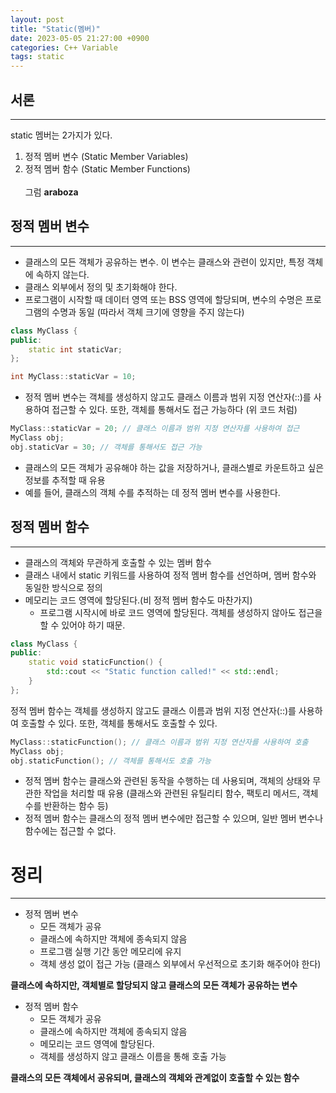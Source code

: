 ```yaml
---
layout: post
title: "Static(멤버)"
date: 2023-05-05 21:27:00 +0900
categories: C++ Variable
tags: static
---
```

## 서론
-------
static 멤버는 2가지가 있다.<br/>
1. 정적 멤버 변수 (Static Member Variables)
2. 정적 멤버 함수 (Static Member Functions) 
<br/><br/>
그럼 **araboza**

## 정적 멤버 변수
------------
- 클래스의 모든 객체가 공유하는 변수. 이 변수는 클래스와 관련이 있지만, 특정 객체에 속하지 않는다.
- 클래스 외부에서 정의 및 초기화해야 한다.
- 프로그램이 시작할 때 데이터 영역 또는 BSS 영역에 할당되며, 변수의 수명은 프로그램의 수명과 동일 (따라서 객체 크기에 영향을 주지 않는다)

```cpp
class MyClass {
public:
    static int staticVar;
};

int MyClass::staticVar = 10;
```
- 정적 멤버 변수는 객체를 생성하지 않고도 클래스 이름과 범위 지정 연산자(::)를 사용하여 접근할 수 있다. 또한, 객체를 통해서도 접근 가능하다 (위 코드 처럼)

```cpp
MyClass::staticVar = 20; // 클래스 이름과 범위 지정 연산자를 사용하여 접근
MyClass obj;
obj.staticVar = 30; // 객체를 통해서도 접근 가능
```
- 클래스의 모든 객체가 공유해야 하는 값을 저장하거나, 클래스별로 카운트하고 싶은 정보를 추적할 때 유용
- 예를 들어, 클래스의 객체 수를 추적하는 데 정적 멤버 변수를 사용한다.

## 정적 멤버 함수
-----------
- 클래스의 객체와 무관하게 호출할 수 있는 멤버 함수
- 클래스 내에서 static 키워드를 사용하여 정적 멤버 함수를 선언하며, 멤버 함수와 동일한 방식으로 정의
- 메모리는 코드 영역에 할당된다.(비 정적 멤버 함수도 마찬가지)
  - 프로그램 시작시에 바로 코드 영역에 할당된다. 객체를 생성하지 않아도 접근을 할 수 있어야 하기 때문.
  
```cpp
class MyClass {
public:
    static void staticFunction() {
        std::cout << "Static function called!" << std::endl;
    }
};
```
정적 멤버 함수는 객체를 생성하지 않고도 클래스 이름과 범위 지정 연산자(::)를 사용하여 호출할 수 있다. 또한, 객체를 통해서도 호출할 수 있다.
```cpp
MyClass::staticFunction(); // 클래스 이름과 범위 지정 연산자를 사용하여 호출
MyClass obj;
obj.staticFunction(); // 객체를 통해서도 호출 가능
```
- 정적 멤버 함수는 클래스와 관련된 동작을 수행하는 데 사용되며, 객체의 상태와 무관한 작업을 처리할 때 유용 (클래스와 관련된 유틸리티 함수, 팩토리 메서드, 객체 수를 반환하는 함수 등)
- 정적 멤버 함수는 클래스의 정적 멤버 변수에만 접근할 수 있으며, 일반 멤버 변수나 함수에는 접근할 수 없다.

# 정리
------------------
- 정적 멤버 변수
    - 모든 객체가 공유
    - 클래스에 속하지만 객체에 종속되지 않음
    - 프로그램 실행 기간 동안 메모리에 유지
    - 객체 생성 없이 접근 가능 (클래스 외부에서 우선적으로 초기화 해주어야 한다)

**클래스에 속하지만, 객체별로 할당되지 않고 클래스의 모든 객체가 공유하는 변수**

- 정적 멤버 함수
   - 모든 객체가 공유
   - 클래스에 속하지만 객체에 종속되지 않음
   - 메모리는 코드 영역에 할당된다.
   - 객체를 생성하지 않고 클래스 이름을 통해 호출 가능

**클래스의 모든 객체에서 공유되며, 클래스의 객체와 관계없이 호출할 수 있는 함수**